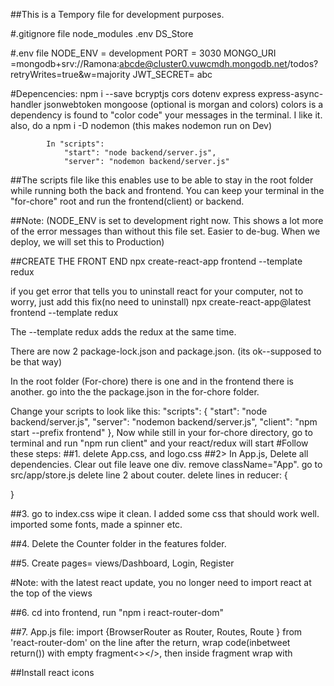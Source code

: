 ##This is a Tempory file for development purposes.

#.gitignore file
node_modules
.env
DS_Store

#.env file
NODE_ENV = development 
PORT = 3030
MONGO_URI =mongodb+srv://Ramona:abcde@cluster0.vuwcmdh.mongodb.net/todos?retryWrites=true&w=majority
JWT_SECRET= abc

#Depencencies:
npm i --save bcryptjs 
            cors
            dotenv
            express
            express-async-handler
            jsonwebtoken
            mongoose
            (optional is morgan and colors)
            colors is a dependency is found to "color code" your messages in the terminal. I like it.
            also, do a npm i -D nodemon (this makes nodemon run on Dev)

            In "scripts":
                "start": "node backend/server.js",
                "server": "nodemon backend/server.js"
                

##The scripts file like this enables use to be able to stay in the root folder while running both the back and frontend. You can keep your terminal in the "for-chore" root and run the frontend(client) or backend.

##Note: (NODE_ENV is set to development right now. This shows a lot more of the error messages than without this file set. Easier to de-bug. When we deploy, we will set this to Production)

##CREATE THE FRONT END
npx create-react-app frontend --template redux

if you get error that tells you to uninstall react for your computer, not to worry, just add this fix(no need to uninstall)
npx create-react-app@latest  frontend --template redux

The --template redux adds the redux at the same time.

There are now 2 package-lock.json and package.json. (its ok--supposed to be that way)

In the root folder (For-chore) there is one and in the frontend there is another.
go into the the package.json in the for-chore folder.

Change your scripts to look like this:
 "scripts": {
    "start": "node backend/server.js",
    "server": "nodemon backend/server.js",
    "client": "npm start --prefix frontend"
  },
  Now while still in your for-chore directory, go to terminal and run "npm run client" and your react/redux will start
  #Follow these steps:
  ##1. delete App.css, and logo.css
  ##2> In App.js, Delete all dependencies. Clear out file leave one div. remove className="App".
  go to src/app/store.js
  delete line 2 about couter.
  delete lines in reducer: {

  }

  ##3. go to index.css wipe it clean.
  I added some css that should work well. imported some fonts, made a spinner etc.

##4. Delete the Counter folder in the features folder.

##5. Create pages= views/Dashboard, Login, Register

#Note: with the latest react update, you no longer need to import react at the top of the views

##6. cd into frontend, run "npm i react-router-dom"

##7. App.js file: import {BrowserRouter as Router, Routes, Route } from 'react-router-dom'
on the line after the return, wrap code(inbetweet return()) with empty fragment<></>, then inside fragment wrap with <Router></Router>

##Install react icons 

